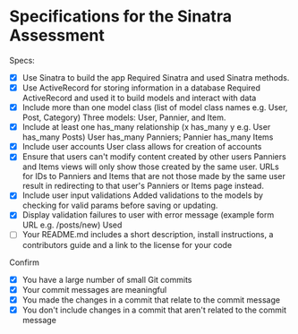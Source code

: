 # Specifications for the Sinatra Assessment

Specs:
- [x] Use Sinatra to build the app
Required Sinatra and used Sinatra methods.
- [x] Use ActiveRecord for storing information in a database
Required ActiveRecord and used it to build models and interact with data
- [x] Include more than one model class (list of model class names e.g. User, Post, Category)
Three models: User, Pannier, and Item.
- [x] Include at least one has_many relationship (x has_many y e.g. User has_many Posts)
User has_many Panniers; Pannier has_many Items
- [x] Include user accounts
User class allows for creation of accounts
- [x] Ensure that users can't modify content created by other users
Panniers and Items views will only show those created by the same user. URLs for IDs to Panniers and Items that are not those made by the same user result in redirecting to that user's Panniers or Items page instead.
- [x] Include user input validations
Added validations to the models by checking for valid params before saving or updating.
- [x] Display validation failures to user with error message (example form URL e.g. /posts/new)
Used 
- [ ] Your README.md includes a short description, install instructions, a contributors guide and a link to the license for your code

Confirm
- [x] You have a large number of small Git commits
- [x] Your commit messages are meaningful
- [x] You made the changes in a commit that relate to the commit message
- [x] You don't include changes in a commit that aren't related to the commit message
